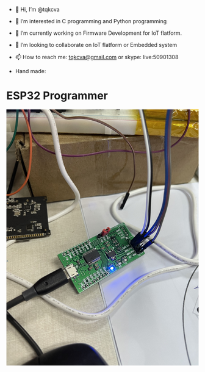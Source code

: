 - 👋 Hi, I’m @tqkcva
- 👀 I’m interested in C programming and Python programming
- 🌱 I’m currently working on Firmware Development for IoT flatform.
- 💞️ I’m looking to collaborate on IoT flatform or Embedded system
- 📫 How to reach me: tqkcva@gmail.com or skype: live:50901308

- Hand made:
<h1>ESP32 Programmer</h1>
<img src="img/esp32_programmer.jpeg">

<!---
tqkcva/tqkcva is a ✨ special ✨ repository because its `README.md` (this file) appears on your GitHub profile.
You can click the Preview link to take a look at your changes.
--->
